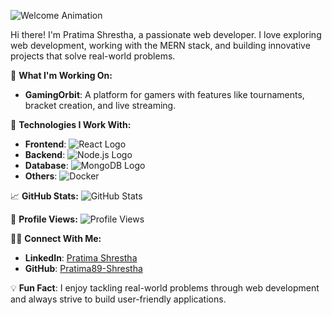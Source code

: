 ![Welcome Animation](https://media.giphy.com/media/9J7ZKqfDaBIk6/giphy.gif)

Hi there! I'm Pratima Shrestha, a passionate web developer. I love exploring web development, working with the MERN stack, and building innovative projects that solve real-world problems.

🚀 **What I'm Working On:**
- **GamingOrbit**: A platform for gamers with features like tournaments, bracket creation, and live streaming.

🔧 **Technologies I Work With:**
- **Frontend**: ![React Logo](https://upload.wikimedia.org/wikipedia/commons/a/a7/React-icon.svg)
- **Backend**: ![Node.js Logo](https://upload.wikimedia.org/wikipedia/commons/d/d9/Node.js_logo_2015.svg)
- **Database**: ![MongoDB Logo](https://upload.wikimedia.org/wikipedia/commons/4/4e/MongoDB-Logo.svg)
- **Others**: ![Docker](https://upload.wikimedia.org/wikipedia/commons/a/a0/Docker_logo.png)

📈 **GitHub Stats:**
![GitHub Stats](https://github-readme-stats.vercel.app/api?username=Pratima89-Shrestha&show_icons=true&theme=radical)

👀 **Profile Views:**
![Profile Views](https://komarev.com/ghpvc/?username=Pratima89-Shrestha)

👩‍💻 **Connect With Me:**
- **LinkedIn**: [Pratima Shrestha](https://www.linkedin.com/in/pratima-shrestha-225494229/)
- **GitHub**: [Pratima89-Shrestha](https://github.com/Pratima89-Shrestha)

💡 **Fun Fact**: I enjoy tackling real-world problems through web development and always strive to build user-friendly applications.

